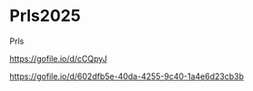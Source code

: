 # Prls2025
Prls


https://gofile.io/d/cCQpyJ



https://gofile.io/d/602dfb5e-40da-4255-9c40-1a4e6d23cb3b
